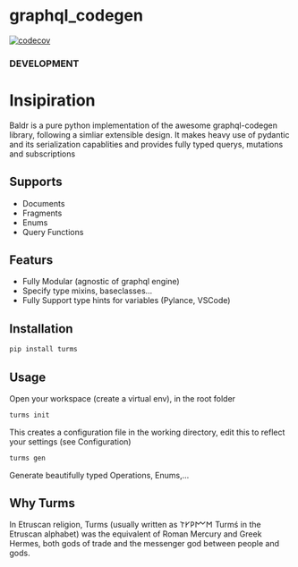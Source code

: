 # graphql_codegen

[![codecov](https://codecov.io/gh/jhnnsrs/baldr/branch/master/graph/badge.svg?token=UGXEA2THBV)](https://codecov.io/gh/jhnnsrs/baldr)

### DEVELOPMENT

# Insipiration

Baldr is a pure python implementation of the awesome graphql-codegen library, following a simliar extensible design.
It makes heavy use of pydantic and its serialization capablities and provides fully typed querys, mutations and subscriptions

## Supports

- Documents
- Fragments
- Enums
- Query Functions

## Featurs

- Fully Modular (agnostic of graphql engine)
- Specify type mixins, baseclasses...
- Fully Support type hints for variables (Pylance, VSCode)

## Installation

```bash
pip install turms
```

## Usage

Open your workspace (create a virtual env), in the root folder

```bash
turms init
```

This creates a configuration file in the working directory, edit this to reflect your
settings (see Configuration)

```bash
turms gen
```

Generate beautifully typed Operations, Enums,...

## Why Turms

In Etruscan religion, Turms (usually written as 𐌕𐌖𐌓𐌌𐌑 Turmś in the Etruscan alphabet) was the equivalent of Roman Mercury and Greek Hermes, both gods of trade and the messenger god between people and gods.
